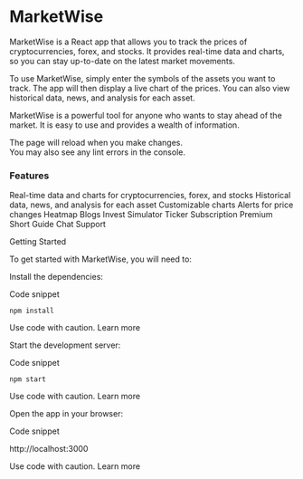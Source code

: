 # MarketWise

MarketWise is a React app that allows you to track the prices of cryptocurrencies, forex, and stocks. It provides real-time data and charts, so you can stay up-to-date on the latest market movements.

To use MarketWise, simply enter the symbols of the assets you want to track. The app will then display a live chart of the prices. You can also view historical data, news, and analysis for each asset.

MarketWise is a powerful tool for anyone who wants to stay ahead of the market. It is easy to use and provides a wealth of information.

The page will reload when you make changes.\
You may also see any lint errors in the console.

### Features

Real-time data and charts for cryptocurrencies, forex, and stocks
Historical data, news, and analysis for each asset
Customizable charts
Alerts for price changes
Heatmap
Blogs
Invest Simulator
Ticker Subscription
Premium
Short Guide
Chat Support

Getting Started

To get started with MarketWise, you will need to:

Install the dependencies:

Code snippet

    npm install

Use code with caution. Learn more

Start the development server:

Code snippet

    npm start

Use code with caution. Learn more

Open the app in your browser:

Code snippet

http://localhost:3000

Use code with caution. Learn more

